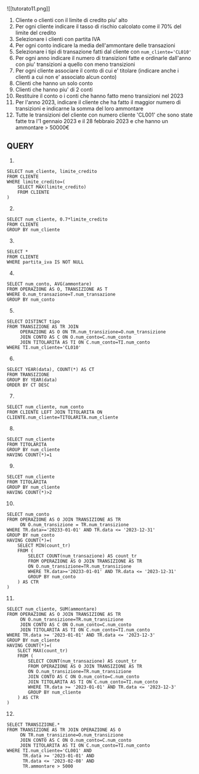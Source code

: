 ![[tutorato11.png]]

1. Cliente o clienti con il limite di credito piu' alto
2. Per ogni cliente indicare il tasso di rischio calcolato come il 70% del limite del credito
3. Selezionare i clienti con partita IVA
4. Per ogni conto indicare la media dell'ammontare delle transazioni
5. Selezionare i tipi di transazione fatti dal cliente con `num_cliente='CL010'`
6. Per ogni anno indicare il numero di transizioni fatte e ordinarle dall'anno con piu' transizioni a quello con meno transizioni
7. Per ogni cliente associare il conto di cui e' titolare (indicare anche i clienti a cui non e' associato alcun conto)
8. Clienti che hanno un solo conto
9. Clienti che hanno piu' di 2 conti
10. Restituire il conto o i conti che hanno fatto meno transizioni nel 2023
11. Per l'anno 2023, indicare il cliente che ha fatto il maggior numero di transizioni e indicarne la somma del loro ammontare
12. Tutte le transizioni del cliente con numero cliente 'CL001' che sono state fatte tra l'1 gennaio 2023 e il 28 febbraio 2023 e che hanno un ammontare > 50000€


## QUERY

1. 
``` MySQL
SELECT num_cliente, limite_credito
FROM CLIENTE
WHERE limite_credito=(
	SELECT MAX(limite_credito)
	FROM CLIENTE
)
```

2. 
``` MySQL
SELECT num_cliente, 0.7*limite_credito
FROM CLIENTE
GROUP BY num_cliente
```

3. 
``` MySQL
SELECT *
FROM CLIENTE
WHERE partita_iva IS NOT NULL
```

4. 
``` MySQL
SELECT num_conto, AVG(ammontare)
FROM OPERAZIONE AS O, TRANSIZIONE AS T
WHERE O.num_transazione=T.num_transazione
GROUP BY num_conto
```

5. 
``` MySQL
SELECT DISTINCT tipo
FROM TRANSIZIONE AS TR JOIN
	 OPERAZIONE AS O ON TR.num_transizione=O.num_transizione
	 JOIN CONTO AS C ON O.num_conto=C.num_conto
	 JOIN TITOLARITA AS TI ON C.num_conto=TI.num_conto
WHERE TI.num_cliente='CL010'
```

6. 
``` MySQL
SELECT YEAR(data), COUNT(*) AS CT
FROM TRANSIZIONE
GROUP BY YEAR(data)
ORDER BY CT DESC
```

7. 
``` MySQL
SELECT num_cliente, num_conto
FROM CLIENTE LEFT JOIN TITOLARITA ON CLIENTE.num_cliente=TITOLARITA.num_cliente
```

8. 
``` MySQL
SELECT num_cliente
FROM TITOLARITA
GROUP BY num_cliente
HAVING COUNT(*)=1
```

9. 
``` MySQL
SELCET num_cliente
FROM TITOLARITA
GROUP BY num_cliente
HAVING COUNT(*)>2
```

10. 
``` MySQL
SELECT num_conto
FROM OPERAZIONE AS O JOIN TRANSIZIONE AS TR
	 ON O.num_transizione = TR.num_transizione
WHERE TR.data>='20233-01-01' AND TR.data <= '2023-12-31'
GROUP BY num_conto
HAVING COUNT(*)=(
	SELECT MIN(count_tr)
	FROM (
		SELECT COUNT(num_transazione) AS count_tr
		FROM OPERAZIONE AS O JOIN TRANSIZIONE AS TR
		ON O.num_transizione=TR.num_transizione
		WHERE TR.data>='20233-01-01' AND TR.data <= '2023-12-31'
		GROUP BY num_conto
	) AS CTR
)
```

11. 
``` MySQL
SELECT num_cliente, SUM(ammontare)
FROM OPERAZIONE AS O JOIN TRANSIZIONE AS TR
	 ON O.num_transizione=TR.num_transizione
	 JOIN CONTO AS C ON O.num_conto=C.num_conto
	 JOIN TITOLARITA AS TI ON C.num_conto=TI.num_conto
WHERE TR.data >= '2023-01-01' AND TR.data <= '2023-12-3'
GROUP BY num_cliente
HAVING COUNT(*)=(
	SLECT MAX(count_tr)
	FROM (
		SELECT COUNT(num_transazione) AS count_tr
		FROM OPERAZIONE AS O JOIN TRANSIZIONE AS TR
		ON O.num_transizione=TR.num_transizione
		JOIN CONTO AS C ON O.num_conto=C.num_conto
		JOIN TITOLARITA AS TI ON C.num_conto=TI.num_conto
		WHERE TR.data >= '2023-01-01' AND TR.data <= '2023-12-3'
		GROUP BY num_cliente
	) AS CTR
)
```

12. 
``` MySQL
SELECT TRANSIZIONE.*
FROM TRANSIZIONE AS TR JOIN OPERAZIONE AS O
	 ON TR.num_transizione=O.num_transizione
	 JOIN CONTO AS C ON O.num_conto=C.num_conto
	 JOIN TITOLARITA AS TI ON C.num_conto=TI.num_conto
WHERE TI.num_cliente='CL001' AND 
      TR.data >= '2023-01-01' AND
      TR.data <= '2023-02-08' AND
      TR.ammontare > 5000
```